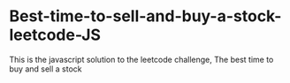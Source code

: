 # Best-time-to-sell-and-buy-a-stock-leetcode-JS
This is the javascript solution to the leetcode challenge, The best time to buy and sell a stock
